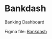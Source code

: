 # Bankdash

Banking Dashboard

Figma file: [Bankdash](https://www.figma.com/community/file/1323695683687017923)
